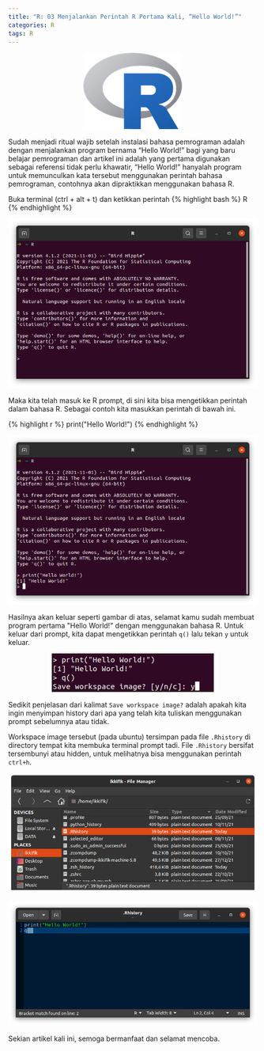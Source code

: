 ```yaml
---
title: "R: 03 Menjalankan Perintah R Pertama Kali, “Hello World!”"
categories: R
tags: R
---
```

<p align="center">
  <img src="/assets/images/r-proglang/r-logo.png" alt="Logo R" />
</p>

Sudah menjadi ritual wajib setelah instalasi bahasa pemrograman adalah dengan menjalankan program bernama “Hello World!” bagi yang baru belajar pemrograman dan artikel ini adalah yang pertama digunakan sebagai referensi tidak perlu khawatir, “Hello World!” hanyalah program untuk memunculkan kata tersebut menggunakan perintah bahasa pemrograman, contohnya akan dipraktikkan menggunakan bahasa R.  

Buka terminal (ctrl + alt + t) dan ketikkan perintah 
{% highlight bash %}
R
{% endhighlight %}

<p align="center">
  <img src="/assets/images/r-proglang/r-03-membuka-r-prompt.png" alt="R Prompt" title="R Prompt"/>
</p>

Maka kita telah masuk ke R prompt, di sini kita bisa mengetikkan perintah dalam bahasa R. Sebagai contoh kita masukkan perintah di bawah ini.

{% highlight r %}
print("Hello World!")
{% endhighlight %}

<p align="center">
  <img src="/assets/images/r-proglang/r-03-hello-world.png" alt="R Hello World" title="R Hello World"/>
</p>

Hasilnya akan keluar seperti gambar di atas, selamat kamu sudah membuat program pertama "Hello World!" dengan menggunakan bahasa R. Untuk keluar dari prompt, kita dapat mengetikkan perintah `q()` lalu tekan `y` untuk keluar.

<p align="center">
  <img src="/assets/images/r-proglang/r-03-quit-r-prompt.png" alt="R Quit R Prompt" title="R Quit R Prompt"/>
</p>

Sedikit penjelasan dari kalimat `Save workspace image?` adalah apakah kita ingin menyimpan history dari apa yang telah kita tuliskan menggunakan prompt sebelumnya atau tidak. 

Workspace image tersebut (pada ubuntu) tersimpan pada file `.Rhistory` di directory tempat kita membuka terminal prompt tadi. File `.Rhistory` bersifat tersembunyi atau hidden, untuk melihatnya bisa menggunakan perintah `ctrl+h`.

<p align="center">
  <img src="/assets/images/r-proglang/r-03-rhistory-path.png" alt="R History Path" title="R History Path"/>
</p>

<p align="center">
  <img src="/assets/images/r-proglang/r-03-rhistory-open.png" alt="R History Open File" title="R History Open File"/>
</p>

Sekian artikel kali ini, semoga bermanfaat dan selamat mencoba.

